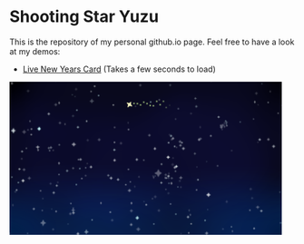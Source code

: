 # Shooting Star Yuzu

This is the repository of my personal github.io page.
Feel free to have a look at my demos:

- [Live New Years Card](https://shootingstaryuzu.github.io/demo/new-year/) (Takes a few seconds to load)

![Live New Years Card Screenshot](images/NewYearsCard.png)
